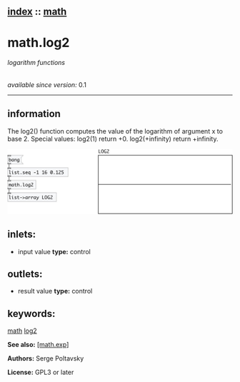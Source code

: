 [index](index.html) :: [math](category_math.html)
---

# math.log2

###### logarithm functions

*available since version:* 0.1

---


## information
The log2() function computes the value of the logarithm of argument x to base
            2.
Special values:
log2(1) return +0.
log2(+infinity) return +infinity.



[![example](../examples/img/math.log2.jpg)](../examples/pd/math.log2.pd)









## inlets:

* input value 
__type:__ control<br>



## outlets:

* result value
__type:__ control<br>



## keywords:

[math](keywords/math.html)
[log2](keywords/log2.html)



**See also:**
[\[math.exp\]](math.exp.html)




**Authors:** Serge Poltavsky




**License:** GPL3 or later





